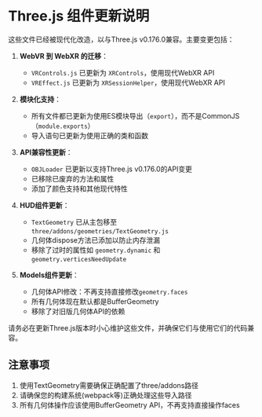 # Three.js 组件更新说明

这些文件已经被现代化改造，以与Three.js v0.176.0兼容。主要变更包括：

1. **WebVR 到 WebXR 的迁移**：
   - `VRControls.js` 已更新为 `XRControls`，使用现代WebXR API
   - `VREffect.js` 已更新为 `XRSessionHelper`，使用现代WebXR API

2. **模块化支持**：
   - 所有文件都已更新为使用ES模块导出（`export`），而不是CommonJS（`module.exports`）
   - 导入语句已更新为使用正确的类和函数

3. **API兼容性更新**：
   - `OBJLoader` 已更新以支持Three.js v0.176.0的API变更
   - 已移除已废弃的方法和属性
   - 添加了颜色支持和其他现代特性

4. **HUD组件更新**：
   - `TextGeometry` 已从主包移至 `three/addons/geometries/TextGeometry.js`
   - 几何体dispose方法已添加以防止内存泄漏
   - 移除了过时的属性如 `geometry.dynamic` 和 `geometry.verticesNeedUpdate`

5. **Models组件更新**：
   - 几何体API修改：不再支持直接修改`geometry.faces`
   - 所有几何体现在默认都是BufferGeometry
   - 移除了对旧版几何体API的依赖

请务必在更新Three.js版本时小心维护这些文件，并确保它们与使用它们的代码兼容。

## 注意事项

1. 使用TextGeometry需要确保正确配置了three/addons路径
2. 请确保您的构建系统(webpack等)正确处理这些导入路径
3. 所有几何体操作应该使用BufferGeometry API，不再支持直接操作faces
